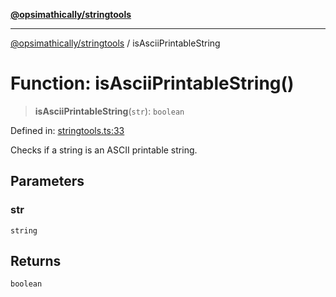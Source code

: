 [**@opsimathically/stringtools**](../README.md)

***

[@opsimathically/stringtools](../README.md) / isAsciiPrintableString

# Function: isAsciiPrintableString()

> **isAsciiPrintableString**(`str`): `boolean`

Defined in: [stringtools.ts:33](https://github.com/opsimathically/stringtools/blob/b055bf3b17cc9708499ff46423d7e765497f45ae/src/stringtools.ts#L33)

Checks if a string is an ASCII printable string.

## Parameters

### str

`string`

## Returns

`boolean`
